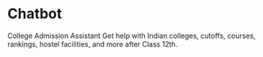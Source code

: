 # Chatbot
College Admission Assistant Get help with Indian colleges, cutoffs, courses, rankings, hostel facilities, and more after Class 12th.
